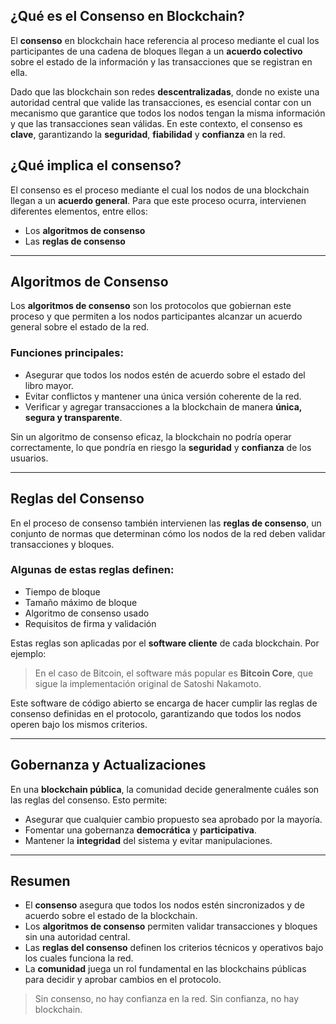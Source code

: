 ## **¿Qué es el Consenso en Blockchain?**

El **consenso** en blockchain hace referencia al proceso mediante el cual los participantes de una cadena de bloques llegan a un **acuerdo colectivo** sobre el estado de la información y las transacciones que se registran en ella.

Dado que las blockchain son redes **descentralizadas**, donde no existe una autoridad central que valide las transacciones, es esencial contar con un mecanismo que garantice que todos los nodos tengan la misma información y que las transacciones sean válidas. En este contexto, el consenso es **clave**, garantizando la **seguridad**, **fiabilidad** y **confianza** en la red.

##  **¿Qué implica el consenso?**

El consenso es el proceso mediante el cual los nodos de una blockchain llegan a un **acuerdo general**. Para que este proceso ocurra, intervienen diferentes elementos, entre ellos:

- Los **algoritmos de consenso**
- Las **reglas de consenso**

---

##  Algoritmos de Consenso

Los **algoritmos de consenso** son los protocolos que gobiernan este proceso y que permiten a los nodos participantes alcanzar un acuerdo general sobre el estado de la red.

### Funciones principales:

- Asegurar que todos los nodos estén de acuerdo sobre el estado del libro mayor.
- Evitar conflictos y mantener una única versión coherente de la red.
- Verificar y agregar transacciones a la blockchain de manera **única, segura y transparente**.

Sin un algoritmo de consenso eficaz, la blockchain no podría operar correctamente, lo que pondría en riesgo la **seguridad** y **confianza** de los usuarios.

---

##  **Reglas del Consenso**

En el proceso de consenso también intervienen las **reglas de consenso**, un conjunto de normas que determinan cómo los nodos de la red deben validar transacciones y bloques.

### Algunas de estas reglas definen:

- Tiempo de bloque
- Tamaño máximo de bloque
- Algoritmo de consenso usado
- Requisitos de firma y validación

Estas reglas son aplicadas por el **software cliente** de cada blockchain. Por ejemplo:

> En el caso de Bitcoin, el software más popular es **Bitcoin Core**, que sigue la implementación original de Satoshi Nakamoto.

Este software de código abierto se encarga de hacer cumplir las reglas de consenso definidas en el protocolo, garantizando que todos los nodos operen bajo los mismos criterios.

---

## **Gobernanza y Actualizaciones**

En una **blockchain pública**, la comunidad decide generalmente cuáles son las reglas del consenso. Esto permite:

- Asegurar que cualquier cambio propuesto sea aprobado por la mayoría.
- Fomentar una gobernanza **democrática** y **participativa**.
- Mantener la **integridad** del sistema y evitar manipulaciones.

---

##  **Resumen**

- El **consenso** asegura que todos los nodos estén sincronizados y de acuerdo sobre el estado de la blockchain.
- Los **algoritmos de consenso** permiten validar transacciones y bloques sin una autoridad central.
- Las **reglas del consenso** definen los criterios técnicos y operativos bajo los cuales funciona la red.
- La **comunidad** juega un rol fundamental en las blockchains públicas para decidir y aprobar cambios en el protocolo.

>  Sin consenso, no hay confianza en la red. Sin confianza, no hay blockchain.
